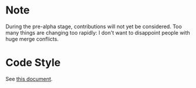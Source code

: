 # Note

During the pre-alpha stage, contributions will not yet be considered.
Too many things are changing too rapidly:
I don't want to disappoint people with huge merge conflicts.

# Code Style

See [this document](CODING_STYLE.md).

